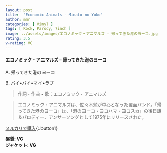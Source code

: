 ```yaml
---
layout: post
title:  "Economic Animals - Minato no Yoko"
author: mmr
categories: [ Vinyl ]
tags: [ Rock, Parody, 7inch ]
image: ../assets/images/エコノミック・アニマルズ – 帰ってきた港のヨーコ.jpg
rating: 3.5
v-rating: VG
---
```


#### エコノミック・アニマルズ – 帰ってきた港のヨーコ

A. 帰ってきた港のヨーコ

B. バイ•バイ•マイ•ラブ

> 作詞・作曲・歌：エコノミック・アニマルズ

> エコノミック・アニマルズは、佐々木勉が中心となった覆面バンド。「帰ってきた港のヨーコ」は、「港のヨーコ・ヨコハマ・ヨコスカ」の後日譚＆パロディー、アンサーソングとして1975年にリリースされた。

[メルカリで購入](https://jp.mercari.com/item/m44785182941){:.button1}

<div class="mt-4 mb-4 d-flex align-items-center">
<strong class="mr-1">盤質: VG</strong>
</div>
<div class="mt-4 mb-4 d-flex align-items-center">
<strong class="mr-1">ジャケット: VG</strong>
</div>
